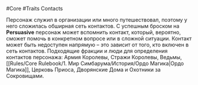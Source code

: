#Core #Traits
Contacts

Персонаж служил в организации или много путешествовал, поэтому у него сложилась обширная сеть контактов. С успешным броском на **Persuasive** персонаж может вспомнить контакт, который, вероятно, сможет помочь в конкретном вопросе или в сложной ситуации. Контакт может быть недоступен напрямую – это зависит от того, кто включен в сеть контактов. Подходящие фракции и люди для определения контактов персонажа: Армия Королевы, Стражи Королевы, Ведьмы, [[Rules/Core Rulebook/1. Мир Симбарума/История/Ордо Магика|Ордо Магика]], Церковь Приоса, Дворянские Дома и Охотники за Сокровищами.
